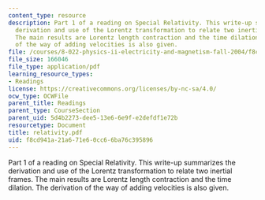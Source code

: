 ```yaml
---
content_type: resource
description: Part 1 of a reading on Special Relativity. This write-up summarizes the
  derivation and use of the Lorentz transformation to relate two inertial frames.
  The main results are Lorentz length contraction and the time dilation. The derivation
  of the way of adding velocities is also given.
file: /courses/8-022-physics-ii-electricity-and-magnetism-fall-2004/f8cd941a21a671e60cc66ba76c395896_relativity.pdf
file_size: 166046
file_type: application/pdf
learning_resource_types:
- Readings
license: https://creativecommons.org/licenses/by-nc-sa/4.0/
ocw_type: OCWFile
parent_title: Readings
parent_type: CourseSection
parent_uid: 5d4b2273-dee5-13e6-6e9f-e2defdf1e72b
resourcetype: Document
title: relativity.pdf
uid: f8cd941a-21a6-71e6-0cc6-6ba76c395896
---
```

Part 1 of a reading on Special Relativity. This write-up summarizes the derivation and use of the Lorentz transformation to relate two inertial frames. The main results are Lorentz length contraction and the time dilation. The derivation of the way of adding velocities is also given.